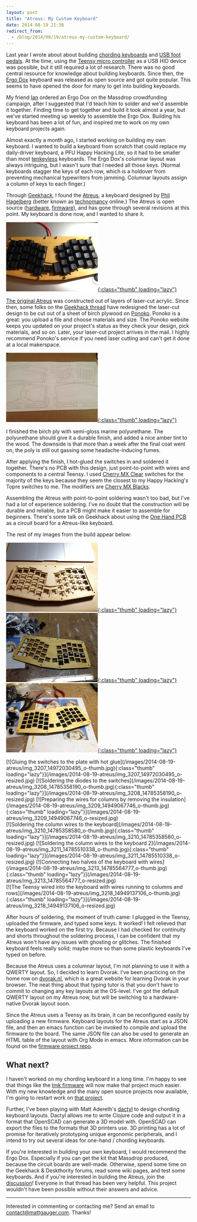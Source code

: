 ```yaml
---
layout: post
title: "Atreus: My Custom Keyboard"
date: 2014-08-19 21:38
redirect_from:
  - /blog/2014/08/19/atreus-my-custom-keyboard/
---
```


Last year I wrote about about building [chording keyboards](/blog/2013/08/03/building-a-chording-keyboard-lessons-learned-and-progress-so-far/) and [USB foot pedals](/blog/2013/08/06/a-simple-text-editor-foot-pedal/). At the time, using the [Teensy micro controller](http://www.pjrc.com/teensy/) as a USB HID device was possible, but it still required a lot of research. There was no good central resource for knowledge about building keyboards. Since then, the [Ergo Dox](http://deskthority.net/wiki/ErgoDox) keyboard was released as open source and got quite popular. This seems to have opened the door for many to get into building keyboards.

My friend [Ian](http://coglib.com/~icordasc) ordered an Ergo Dox on the Massdrop crowdfunding campaign, after I suggested that I'd teach him to solder and we'd assemble it together. Finding time to get together and build it took almost a year, but we've started meeting up weekly to assemble the Ergo Dox. Building his keyboard has been a lot of fun, and inspired me to work on my own keyboard projects again.

Almost exactly a month ago, I started working on building my own keyboard. I wanted to build a keyboard from scratch that could replace my daily-driver keyboard, a PFU Happy Hacking Lite, so it had to be smaller than most [tenkeyless](http://deskthority.net/wiki/Tenkeyless) keyboards. The Ergo Dox's columnar layout was always intriguing, but I wasn't sure that I needed all those keys. (Normal keyboards stagger the keys of each row, which is a holdover from preventing mechanical typewriters from jamming. Columnar layouts assign a column of keys to each finger.)

Through [Geekhack](http://geekhack.org), I found the [Atreus](https://github.com/technomancy/atreus), a keyboard designed by [Phil Hagelberg](http://technomancy.us/) (better known as [technomancy](https://github.com/technomancy) online.) The Atreus is open source ([hardware](https://github.com/technomancy/atreus), [firmware](https://github.com/technomancy/atreus-firmware)), and has gone through several revisions at this point. My keyboard is done now, and I wanted to share it.


[![The completed Atreus keyboard](/images/2014-08-19-atreus/img_3220_14785511628_o-thumb.jpg){:class="thumb" loading="lazy"}](/images/2014-08-19-atreus/img_3220_14785511628_o-resized.jpg)
<div class="clearfix"></div>

[The original Atreus](http://technomancy.us/173) was constructed out of layers of laser-cut acrylic. Since then, some folks on the [Geekhack thread](http://geekhack.org/index.php?topic=54759.0) have redesigned the laser-cut design to be cut out of a sheet of birch plywood on [Ponoko](https://ponoko.com). Ponoko is a great: you upload a file and choose materials and size. The Ponoko website keeps you updated on your project's status as they check your design, pick materials, and so on. Later, your laser-cut project arrives in the mail. I highly recommend Ponoko's service if you need laser cutting and can't get it done at a local makerspace.

[![Sheet of plywood with the Atreus pieces laser cut into it](/images/2014-08-19-atreus/img_3156_14785346149_o-thumb.jpg){:class="thumb" loading="lazy"}](/images/2014-08-19-atreus/img_3156_14785346149_o-resized.jpg)
<div class="clearfix"></div>

I finished the birch ply with semi-gloss marine polyurethane. The polyurethane should give it a durable finish, and added a nice amber tint to the wood. The downside is that more than a week after the final coat went on, the poly is still out gassing some headache-inducing fumes.

After applying the finish, I hot-glued the switches in and soldered it together. There's no PCB with this design, just point-to-point with wires and components to a central Teensy. I used [Cherry MX Clear](http://deskthority.net/wiki/Cherry_MX_Clear) switches for the majority of the keys because they seem the closest to my Happy Hacking's Topre switches to me. The modifiers are [Cherry MX Blacks](http://deskthority.net/wiki/Cherry_MX_Black).

Assembling the Atreus with point-to-point soldering wasn't too bad, but I've had a lot of experience soldering. I've no doubt that the construction will be durable and reliable, but a PCB might make it easier to assemble for beginners. There's some talk on Geekhack about using the [One Hand PCB](http://deskthority.net/workshop-f7/onehand-20-keyboard-t6617.html) as a circuit board for a Atreus-like keyboard.

The rest of my images from the build appear below:

[![Assembling the case](/images/2014-08-19-atreus/img_3162_14769295254_o-thumb.jpg){:class="thumb" loading="lazy"}](/images/2014-08-19-atreus/img_3162_14769295254_o-resized.jpg)
[![Fitting the key switches to the Atreus](/images/2014-08-19-atreus/img_3204_14785346299_o-thumb.jpg){:class="thumb" loading="lazy"}](/images/2014-08-19-atreus/img_3204_14785346299_o-resized.jpg)
[![Fitting the key switches to the Atreus 2](/images/2014-08-19-atreus/img_3206_14785441468_o-thumb.jpg){:class="thumb" loading="lazy"}](/images/2014-08-19-atreus/img_3206_14785441468_o-resized.jpg)
<div class="clearfix"></div>
[![Gluing the switches to the plate with hot glue](/images/2014-08-19-atreus/img_3207_14972030495_o-thumb.jpg){:class="thumb" loading="lazy"}](/images/2014-08-19-atreus/img_3207_14972030495_o-resized.jpg)
[![Soldering the diodes to the switches](/images/2014-08-19-atreus/img_3208_14785358190_o-thumb.jpg){:class="thumb" loading="lazy"}](/images/2014-08-19-atreus/img_3208_14785358190_o-resized.jpg)
[![Preparing the wires for columns by removing the insulation](/images/2014-08-19-atreus/img_3209_14949067746_o-thumb.jpg){:class="thumb" loading="lazy"}](/images/2014-08-19-atreus/img_3209_14949067746_o-resized.jpg)
<div class="clearfix"></div>
[![Soldering the column wires to the keyboard](/images/2014-08-19-atreus/img_3210_14785358580_o-thumb.jpg){:class="thumb" loading="lazy"}](/images/2014-08-19-atreus/img_3210_14785358580_o-resized.jpg)
[![Soldering the column wires to the keyboard 2](/images/2014-08-19-atreus/img_3211_14785510338_o-thumb.jpg){:class="thumb" loading="lazy"}](/images/2014-08-19-atreus/img_3211_14785510338_o-resized.jpg)
[![Connecting two halves of the keyboard with wires](/images/2014-08-19-atreus/img_3213_14785564777_o-thumb.jpg){:class="thumb" loading="lazy"}](/images/2014-08-19-atreus/img_3213_14785564777_o-resized.jpg)
<div class="clearfix"></div>
[![The Teensy wired into the keyboard with wires running to columns and rows](/images/2014-08-19-atreus/img_3218_14949137106_o-thumb.jpg){:class="thumb" loading="lazy"}](/images/2014-08-19-atreus/img_3218_14949137106_o-resized.jpg)
<div class="clearfix"></div>

After hours of soldering, the moment of truth came: I plugged in the Teensy, uploaded the firmware, and typed some keys. It worked! I felt relieved that the keyboard worked on the first try. Because I had checked for continuity and shorts throughout the soldering process, I can be confident that my Atreus won't have any issues with ghosting or glitches. The finished keyboard feels really solid; maybe more so than some plastic keyboards I've typed on before.

Because the Atreus uses a columnar layout, I'm not planning to use it with a QWERTY layout. So, I decided to learn Dvorak. I've been practicing on the home row on [dvorak.nl](http://dvorak.nl), which is a great website for learning Dvorak in your browser. The neat thing about that typing tutor is that you don't have to commit to changing any key layouts at the OS-level. I've got the default QWERTY layout on my Atreus now, but will be switching to a hardware-native Dvorak layout soon.

Since the Atreus uses a Teensy as its brain, it can be reconfigured easily by uploading a new firmware. Keyboard layouts for the Atreus start as a JSON file, and then an emacs function can be invoked to compile and upload the firmware to the board. The same JSON file can also be used to generate an HTML table of the layout with Org Mode in emacs. More information can be found on the [firmware project repo](https://github.com/technomancy/atreus-firmware).

## What next?

I haven't worked on my chording keyboard in a long time.  I'm happy to see that things like the [tmk firmware](https://github.com/tmk/tmk_keyboard) will now make that project much easier. With my new knowledge and the many open source projects now available, I'm going to restart work on [that project](/blog/2013/08/03/building-a-chording-keyboard-lessons-learned-and-progress-so-far/).

Further, I've been playing with Matt Adereth's [dactyl](https://github.com/adereth/dactyl) to design chording keyboard layouts. Dactyl allows me to write Clojure code and output it in a format that OpenSCAD can generate a 3D model with. OpenSCAD can export the files to the formats that 3D printers use. 3D printing has a lot of promise for iteratively prototyping unique ergonomic peripherals, and I intend to try out several ideas for one-hand / chording keyboards.

If you're interested in building your own keyboard, I would recommend the Ergo Dox. Especially if you can get the kit that Massdrop produced, because the circuit boards are well-made. Otherwise, spend some time on the Geekhack & Deskthority forums, read some wiki pages, and test some keyboards. And if you're interested in building the Atreus, join the [discussion](http://geekhack.org/index.php?topic=54759.0)! Everyone in that thread has been very helpful.  This project wouldn't have been possible without their answers and advice.

---

Interested in commenting or contacting me? Send an email to [contact@mattgauger.com](mailto:contact@mattgauger.com). Thanks!

<script async src="//embedr.flickr.com/assets/client-code.js" charset="utf-8"></script>
